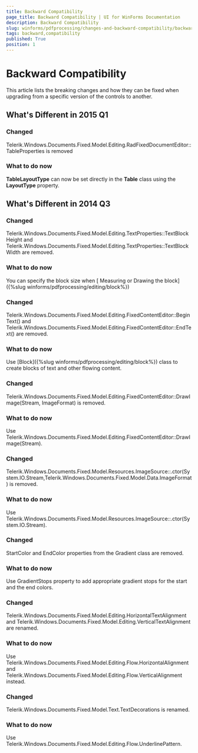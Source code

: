 ```yaml
---
title: Backward Compatibility
page_title: Backward Compatibility | UI for WinForms Documentation
description: Backward Compatibility
slug: winforms/pdfprocessing/changes-and-backward-compatibility/backward-compatibility
tags: backward,compatibility
published: True
position: 1
---
```


# Backward Compatibility

This article lists the breaking changes and how they can be fixed when upgrading from a specific version of the controls to another.

## What's Different in 2015 Q1

### Changed
          

Telerik.Windows.Documents.Fixed.Model.Editing.RadFixedDocumentEditor::TableProperties is removed

### What to do now

__TableLayoutType__ can now be set directly in the __Table__ class using the __LayoutType__ property.

## What's Different in 2014 Q3

### Changed

Telerik.Windows.Documents.Fixed.Model.Editing.TextProperties::TextBlockHeight and Telerik.Windows.Documents.Fixed.Model.Editing.TextProperties::TextBlockWidth are removed.

### What to do now

You can specify the block size when [ Measuring or Drawing the block]({%slug winforms/pdfprocessing/editing/block%})

### Changed

Telerik.Windows.Documents.Fixed.Model.Editing.FixedContentEditor::BeginText() and Telerik.Windows.Documents.Fixed.Model.Editing.FixedContentEditor::EndText() are removed.

### What to do now

Use [Block]({%slug winforms/pdfprocessing/editing/block%}) class to create blocks of text and other flowing content.

### Changed

Telerik.Windows.Documents.Fixed.Model.Editing.FixedContentEditor::DrawImage(Stream, ImageFormat) is removed.

### What to do now

Use Telerik.Windows.Documents.Fixed.Model.Editing.FixedContentEditor::DrawImage(Stream).

### Changed

Telerik.Windows.Documents.Fixed.Model.Resources.ImageSource::.ctor(System.IO.Stream,Telerik.Windows.Documents.Fixed.Model.Data.ImageFormat) is removed.

### What to do now

Use Telerik.Windows.Documents.Fixed.Model.Resources.ImageSource::.ctor(System.IO.Stream).

### Changed

StartColor and EndColor properties from the Gradient class are removed.

### What to do now

Use GradientStops property to add appropriate gradient stops for the start and the end colors.

### Changed

Telerik.Windows.Documents.Fixed.Model.Editing.HorizontalTextAlignment and Telerik.Windows.Documents.Fixed.Model.Editing.VerticalTextAlignment are renamed.

### What to do now

Use Telerik.Windows.Documents.Fixed.Model.Editing.Flow.HorizontalAlignment and Telerik.Windows.Documents.Fixed.Model.Editing.Flow.VerticalAlignment instead.

### Changed

Telerik.Windows.Documents.Fixed.Model.Text.TextDecorations is renamed.

### What to do now

Use Telerik.Windows.Documents.Fixed.Model.Editing.Flow.UnderlinePattern.
